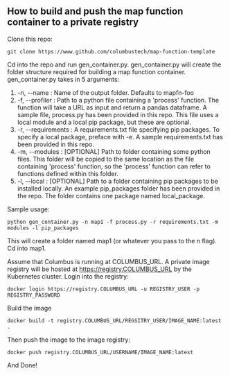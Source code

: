 ## How to build and push the map function container to a private registry

Clone this repo:
```
git clone https://www.github.com/columbustech/map-function-template
```

Cd into the repo and run gen\_container.py. gen\_container.py will create the folder structure required for building
a map function container.
gen\_container.py takes in 5 arguments:

1. -n, --name :  Name of the output folder. Defaults to mapfn-foo
2. -f, --profiler : Path to a python file containing a 'process' function. The function will take a URL as input and 
return a pandas dataframe. A sample file, process.py has been provided in this repo. This file uses a local module and
a local pip package, but these are optional.
3. -r, --requirements : A requirements.txt file specifying pip packages. To specify a local package, preface with -e.
A sample requirements.txt has been provided in this repo.
4. -m, --modules : \[OPTIONAL\] Path to folder containing some python files. This folder will be copied to the same location as the file containing 'process' function, so the 'process' function can refer to functions defined within this folder.
5. -l, --local : \[OPTIONAL\] Path to a folder containing pip packages to be installed locally. An example pip\_packages folder has been provided in the repo. The folder contains one package named local\_package.

Sample usage:
```
python gen_container.py -n map1 -f process.py -r requirements.txt -m modules -l pip_packages
```

This will create a folder named map1 (or whatever you pass to the n flag). Cd into map1.

Assume that Columbus is running at COLUMBUS\_URL. A private image registry will be hosted at 
https://registry.COLUMBUS_URL by the Kubernetes cluster. Login into the registry:
```
docker login https://registry.COLUMBUS_URL -u REGISTRY_USER -p REGISTRY_PASSWORD
```

Build the image
```
docker build -t registry.COLUMBUS_URL/REGSITRY_USER/IMAGE_NAME:latest .
```

Then push the image to the image registry:
```
docker push registry.COLUMBUS_URL/USERNAME/IMAGE_NAME:latest
```

And Done!
